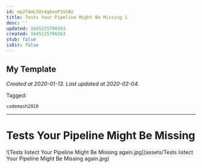 ```yaml
---
id: mp2TAmLSUs4g6ewP1SSWz
title: Tests Your Pipeline Might Be Missing 1
desc: ''
updated: 1645225706363
created: 1645225706363
stub: false
isDir: false
---
```

My Template
---

_Created at 2020-01-13._
_Last updated at 2020-02-04._



Tagged: 
```
codemash2020
```


---

# Tests Your Pipeline Might Be Missing


![Tests listect Your Pipeline Might Be Missing again.jpg](assets/Tests listect Your Pipeline Might Be Missing again.jpg)

